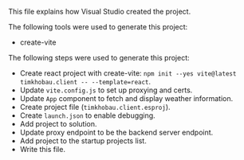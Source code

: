This file explains how Visual Studio created the project.

The following tools were used to generate this project:
- create-vite

The following steps were used to generate this project:
- Create react project with create-vite: `npm init --yes vite@latest timkhobau.client -- --template=react`.
- Update `vite.config.js` to set up proxying and certs.
- Update `App` component to fetch and display weather information.
- Create project file (`timkhobau.client.esproj`).
- Create `launch.json` to enable debugging.
- Add project to solution.
- Update proxy endpoint to be the backend server endpoint.
- Add project to the startup projects list.
- Write this file.
